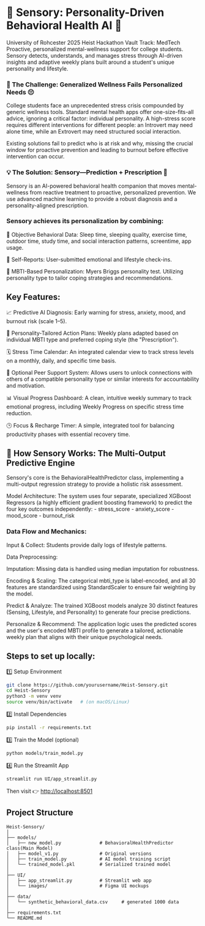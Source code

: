 # 🫧 Sensory: Personality-Driven Behavioral Health AI 🫧

University of Rohcester 2025 Heist Hackathon 
Vault Track: MedTech 
Proactive, personalized mental-wellness support for college students. Sensory detects, understands, and manages stress through AI-driven insights and adaptive weekly plans built around a student's unique personality and lifestyle.

### 🎯 The Challenge: Generalized Wellness Fails Personalized Needs 😔
College students face an unprecedented stress crisis compounded by generic wellness tools. Standard mental health apps offer one-size-fits-all advice, ignoring a critical factor: individual personality. A high-stress score requires different interventions for different people: an Introvert may need alone time, while an Extrovert may need structured social interaction.

Existing solutions fail to predict who is at risk and why, missing the crucial window for proactive prevention and leading to burnout before effective intervention can occur.

### 💡 The Solution: Sensory—Prediction + Prescription 🎯
Sensory is an AI-powered behavioral health companion that moves mental-wellness from reactive treatment to proactive, personalized prevention. We use advanced machine learning to provide a robust diagnosis and a personality-aligned prescription.

### Sensory achieves its personalization by combining:

🧠 Objective Behavioral Data: Sleep time, sleeping quality, exercise time, outdoor time, study time, and social interaction patterns, screentime, app usage.

💬 Self-Reports: User-submitted emotional and lifestyle check-ins.

🌱 MBTI-Based Personalization: Myers Briggs personality test. Utilizing personality type to tailor coping strategies and recommendations. 

## Key Features:
📈 Predictive AI Diagnosis: Early warning for stress, anxiety, mood, and burnout risk (scale 1–5).

🎯 Personality-Tailored Action Plans: Weekly plans adapted based on individual MBTI type and preferred coping style (the "Prescription").

🗓️ Stress Time Calendar: An integrated calendar view to track stress levels on a monthly, daily, and specific time basis.

👥 Optional Peer Support System: Allows users to unlock connections with others of a compatible personality type or similar interests for accountability and motivation.

📊 Visual Progress Dashboard: A clean, intuitive weekly summary to track emotional progress, including Weekly Progress on specific stress time reduction.

🕒 Focus & Recharge Timer: A simple, integrated tool for balancing productivity phases with essential recovery time.

## 🧠 How Sensory Works: The Multi-Output Predictive Engine
Sensory's core is the BehavioralHealthPredictor class, implementing a multi-output regression strategy to provide a holistic risk assessment.

Model Architecture:
The system uses four separate, specialized XGBoost Regressors (a highly efficient gradient boosting framework) to predict the four key outcomes independently:
    - stress_score
    - anxiety_score
    - mood_score
    - burnout_risk

### Data Flow and Mechanics:
Input & Collect: Students provide daily logs of lifestyle patterns.

Data Preprocessing:

Imputation: Missing data is handled using median imputation for robustness.

Encoding & Scaling: The categorical mbti_type is label-encoded, and all 30 features are standardized using StandardScaler to ensure fair weighting by the model.

Predict & Analyze: The trained XGBoost models analyze 30 distinct features (Sensing, Lifestyle, and Personality) to generate four precise predictions.

Personalize & Recommend: The application logic uses the predicted scores and the user's encoded MBTI profile to generate a tailored, actionable weekly plan that aligns with their unique psychological needs.

## Steps to set up locally: 
1️⃣ Setup Environment
```bash
git clone https://github.com/yourusername/Heist-Sensory.git
cd Heist-Sensory
python3 -m venv venv
source venv/bin/activate   # (on macOS/Linux)
```
2️⃣ Install Dependencies
```bash
pip install -r requirements.txt
```
3️⃣ Train the Model (optional)
```bash
python models/train_model.py
```
4️⃣ Run the Streamlit App
```bash
streamlit run UI/app_streamlit.py
```

Then visit 👉 [http://localhost:8501](http://localhost:8501)

## Project Structure 
```
Heist-Sensory/
│
├── models/
│   ├── new_model.py              # BehavioralHealthPredictor class(Main Model)
│   ├── model_v1.py               # Original versions 
│   ├── train_model.py            # AI model training script
│   └── trained_model.pkl         # Serialized trained model
│
├── UI/
│   ├── app_streamlit.py          # Streamlit web app
│   └── images/                   # Figma UI mockups
│
├── data/
│   └── synthetic_behavioral_data.csv     # generated 1000 data
│
├── requirements.txt
└── README.md
```

